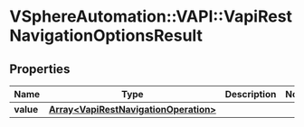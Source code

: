 # VSphereAutomation::VAPI::VapiRestNavigationOptionsResult

## Properties
Name | Type | Description | Notes
------------ | ------------- | ------------- | -------------
**value** | [**Array&lt;VapiRestNavigationOperation&gt;**](VapiRestNavigationOperation.md) |  | 


